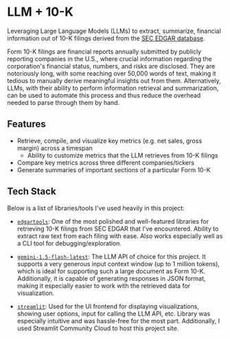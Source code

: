 # LLM + 10-K

Leveraging Large Language Models (LLMs) to extract, summarize, financial
information out of 10-K filings derived from the
[SEC EDGAR database](https://www.sec.gov/edgar/search-and-access).

Form 10-K filings are financial reports annually submitted by publicly
reporting companies in the U.S., where crucial information regarding the
corporation's financial status, numbers, and risks are disclosed. They are
notoriously long, with some reaching over 50,000 words of text, making it
tedious to manually derive meaningful insights out from them. Alternatively,
LLMs, with their ability to perform information retrieval and summarization,
can be used to automate this process and thus reduce the overhead needed to
parse through them by hand.

## Features

- Retrieve, compile, and visualize key metrics (e.g. net sales, gross margin)
  across a timespan
  - Ability to customize metrics that the LLM retrieves from 10-K filings
- Compare key metrics across three different companies/tickers
- Generate summaries of important sections of a particular Form 10-K

## Tech Stack

Below is a list of libraries/tools I've used heavily in this project:

- [`edgartools`](https://github.com/dgunning/edgartools): One of the most
  polished and well-featured libraries for retrieving 10-K filings from SEC EDGAR
  that I've encountered. Ability to extract raw text from each filing with
  ease. Also works especially well as a CLI tool for debugging/exploration.

- [`gemini-1.5-flash-latest`](https://ai.google.dev/gemini-api): The LLM API of
  choice for this project. It supports a very generous input context window (up
  to 1 million tokens), which is ideal for supporting such a large document as
  Form 10-K. Additionally, it is capable of generating responses in JSON format,
  making it especially easier to work with the retrieved data for visualization.

- [`streamlit`](https://github.com/streamlit/streamlit): Used for the UI
  frontend for displaying visualizations, showing user options, input for calling
  the LLM API, etc. Library was especially intuitive and was hassle-free for
  the most part. Additionally, I used Streamlit Community Cloud to host this
  project site.


